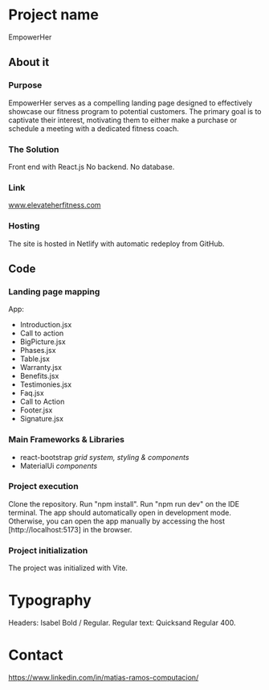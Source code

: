 # Project name
EmpowerHer

## About it

### Purpose

EmpowerHer serves as a compelling landing page designed to effectively showcase our fitness program to potential customers. The primary goal is to captivate their interest, motivating them to either make a purchase or schedule a meeting with a dedicated fitness coach.

### The Solution

Front end with React.js
No backend. No database.

### Link
www.elevateherfitness.com

### Hosting
The site is hosted in Netlify with automatic redeploy from GitHub.


## Code

### Landing page mapping
App:
- Introduction.jsx
- Call to action
- BigPicture.jsx
- Phases.jsx
- Table.jsx
- Warranty.jsx
- Benefits.jsx
- Testimonies.jsx
- Faq.jsx
- Call to Action
- Footer.jsx
- Signature.jsx


### Main Frameworks & Libraries
- react-bootstrap _grid system, styling & components_
- MaterialUi _components_

### Project execution
Clone the repository. Run "npm install". Run "npm run dev" on the IDE terminal. The app should automatically open in development mode. Otherwise, you can open the app manually by accessing the host [http://localhost:5173] in the browser.

### Project initialization
The project was initialized with Vite.

# Typography
Headers: Isabel Bold / Regular.
Regular text: Quicksand Regular 400.

# Contact
https://www.linkedin.com/in/matias-ramos-computacion/